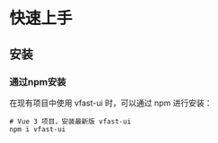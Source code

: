 # 快速上手

## 安装

### 通过npm安装

在现有项目中使用 vfast-ui 时，可以通过 npm 进行安装：

```bish
# Vue 3 项目，安装最新版 vfast-ui
npm i vfast-ui
```